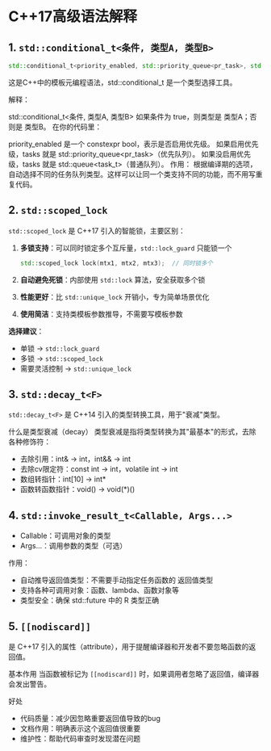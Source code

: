 # C++17高级语法解释
## 1. `std::conditional_t<条件, 类型A, 类型B>`
```cpp
std::conditional_t<priority_enabled, std::priority_queue<pr_task>, std::queue<task_t>> tasks;
```
这是C++中的模板元编程语法，std::conditional_t 是一个类型选择工具。

解释：


std::conditional_t<条件, 类型A, 类型B>
如果条件为 true，则类型是 类型A；否则是 类型B。
在你的代码里：


priority_enabled 是一个 constexpr bool，表示是否启用优先级。
如果启用优先级，tasks 就是 std::priority_queue<pr_task>（优先队列）。
如果没启用优先级，tasks 就是 std::queue<task_t>（普通队列）。
作用：
根据编译期的选项，自动选择不同的任务队列类型。这样可以让同一个类支持不同的功能，而不用写重复代码。


## 2. `std::scoped_lock`

`std::scoped_lock` 是 C++17 引入的智能锁，主要区别：

1. **多锁支持**：可以同时锁定多个互斥量，`std::lock_guard` 只能锁一个
   ```cpp
   std::scoped_lock lock(mtx1, mtx2, mtx3);  // 同时锁多个
   ```

2. **自动避免死锁**：内部使用 `std::lock` 算法，安全获取多个锁

3. **性能更好**：比 `std::unique_lock` 开销小，专为简单场景优化

4. **使用简洁**：支持类模板参数推导，不需要写模板参数

**选择建议**：
- 单锁 → `std::lock_guard`
- 多锁 → `std::scoped_lock` 
- 需要灵活控制 → `std::unique_lock`

## 3. `std::decay_t<F>`
`std::decay_t<F>` 是 C++14 引入的类型转换工具，用于"衰减"类型。

什么是类型衰减（decay）
类型衰减是指将类型转换为其"最基本"的形式，去除各种修饰符：
* 去除引用：int& → int，int&& → int
* 去除cv限定符：const int → int，volatile int → int
* 数组转指针：int[10] → int*
* 函数转函数指针：void() → void(*)()

## 4. `std::invoke_result_t<Callable, Args...>`
* Callable：可调用对象的类型
* Args...：调用参数的类型（可选）

作用：
* 自动推导返回值类型：不需要手动指定任务函数的
返回值类型
* 支持各种可调用对象：函数、lambda、函数对象等
* 类型安全：确保 std::future<R> 中的 R 类型正确

## 5. `[[nodiscard]]`
是 C++17 引入的属性（attribute），用于提醒编译器和开发者不要忽略函数的返回值。

基本作用
当函数被标记为 `[[nodiscard]]` 时，如果调用者忽略了返回值，编译器会发出警告。

好处
* 代码质量：减少因忽略重要返回值导致的bug
* 文档作用：明确表示这个返回值很重要
* 维护性：帮助代码审查时发现潜在问题
